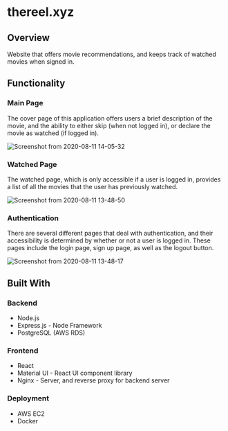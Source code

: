 # thereel.xyz

## Overview

Website that offers movie recommendations, and keeps track of watched movies when signed in.

## Functionality

### Main Page

The cover page of this application offers users a brief description of the movie, and the ability to either skip (when not logged in), or declare the movie as watched (if logged in). 

![Screenshot from 2020-08-11 14-05-32](https://user-images.githubusercontent.com/54557530/89932539-ce149e80-dbdb-11ea-86ee-d8ba56ac8ec8.png)

### Watched Page

The watched page, which is only accessible if a user is logged in, provides a list of all the movies that the user has previously watched.

![Screenshot from 2020-08-11 13-48-50](https://user-images.githubusercontent.com/54557530/89932383-8ee64d80-dbdb-11ea-9baf-9a3172586d84.png)

### Authentication

There are several different pages that deal with authentication, and their accessibility is determined by whether or not a user is logged in. These pages include the login page, sign up page, as well as the logout button. 

![Screenshot from 2020-08-11 13-48-17](https://user-images.githubusercontent.com/54557530/89932367-88f06c80-dbdb-11ea-9c0f-dca3b85f575d.png)

## Built With

### Backend

* Node.js
* Express.js - Node Framework
* PostgreSQL (AWS RDS)

### Frontend

* React
* Material UI - React UI component library
* Nginx - Server, and reverse proxy for backend server

### Deployment

* AWS EC2
* Docker
